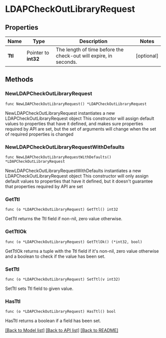 # LDAPCheckOutLibraryRequest


## Properties

Name | Type | Description | Notes
------------ | ------------- | ------------- | -------------
**Ttl** | Pointer to **int32** | The length of time before the check-out will expire, in seconds. | [optional] 



## Methods


### NewLDAPCheckOutLibraryRequest

`func NewLDAPCheckOutLibraryRequest() *LDAPCheckOutLibraryRequest`

NewLDAPCheckOutLibraryRequest instantiates a new LDAPCheckOutLibraryRequest object
This constructor will assign default values to properties that have it defined,
and makes sure properties required by API are set, but the set of arguments
will change when the set of required properties is changed

### NewLDAPCheckOutLibraryRequestWithDefaults

`func NewLDAPCheckOutLibraryRequestWithDefaults() *LDAPCheckOutLibraryRequest`

NewLDAPCheckOutLibraryRequestWithDefaults instantiates a new LDAPCheckOutLibraryRequest object
This constructor will only assign default values to properties that have it defined,
but it doesn't guarantee that properties required by API are set


### GetTtl

`func (o *LDAPCheckOutLibraryRequest) GetTtl() int32`

GetTtl returns the Ttl field if non-nil, zero value otherwise.

### GetTtlOk

`func (o *LDAPCheckOutLibraryRequest) GetTtlOk() (*int32, bool)`

GetTtlOk returns a tuple with the Ttl field if it's non-nil, zero value otherwise
and a boolean to check if the value has been set.

### SetTtl

`func (o *LDAPCheckOutLibraryRequest) SetTtl(v int32)`

SetTtl sets Ttl field to given value.


### HasTtl

`func (o *LDAPCheckOutLibraryRequest) HasTtl() bool`

HasTtl returns a boolean if a field has been set.









[[Back to Model list]](../README.md#documentation-for-models) [[Back to API list]](../README.md#documentation-for-api-endpoints) [[Back to README]](../README.md)


